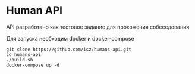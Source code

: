 # Human API

API разработано как тестовое задание для прохожения собеседования

Для запуска необходим docker и docker-compose

```shell
git clone https://github.com/isz/humans-api.git
cd humans-api
./build.sh
docker-compose up -d
```